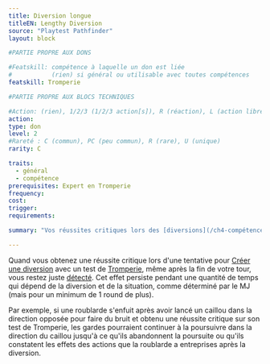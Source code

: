 ```yaml
---
title: Diversion longue
titleEN: Lengthy Diversion
source: "Playtest Pathfinder"
layout: block

#PARTIE PROPRE AUX DONS

#Featskill: compétence à laquelle un don est liée
#           (rien) si général ou utilisable avec toutes compétences
featskill: Tromperie

#PARTIE PROPRE AUX BLOCS TECHNIQUES

#Action: (rien), 1/2/3 (1/2/3 action[s]), R (réaction), L (action libre)
action:
type: don
level: 2
#Rareté : C (commun), PC (peu commun), R (rare), U (unique)
rarity: C

traits:
  - général
  - compétence
prerequisites: Expert en Tromperie
frequency:
cost:
trigger:
requirements:

summary: "Vos réussites critiques lors des [diversions](/ch4-compétences/tromperie.html#créer-une-diversion) allongent la durée de la distraction.."

---
```


Quand vous obtenez une réussite critique lors d'une tentative pour [Créer une diversion](/ch4-compétences/tromperie.html#créer-une-diversion) avec un test de [Tromperie](/ch4-compétences/tromperie.html), même après la fin de votre tour, vous restez juste [détecté](/ch9-jouer-à-pathfinder/perception.html#détecté). Cet effet persiste pendant une quantité de temps qui dépend de la diversion et de la situation, comme déterminé par le MJ (mais pour un minimum de 1 round de plus).

Par exemple, si une roublarde s'enfuit après avoir lancé un caillou dans la direction opposée pour faire du bruit et obtenu une réussite critique sur son test de Tromperie, les gardes pourraient continuer à la poursuivre dans la direction du caillou jusqu'à ce qu'ils abandonnent la poursuite ou qu'ils constatent les effets des actions que la roublarde a entreprises après la diversion.